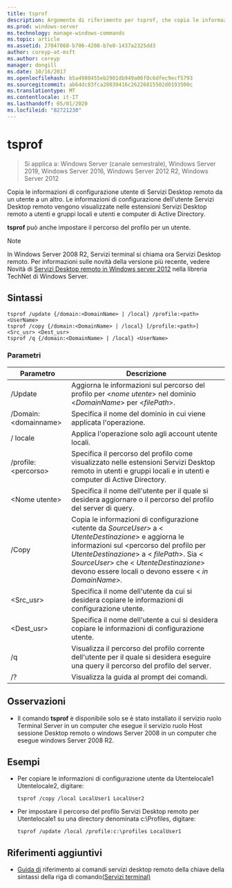 ```yaml
---
title: tsprof
description: Argomento di riferimento per tsprof, che copia le informazioni di configurazione dell'utente Servizi Desktop remoto da un utente a un altro.
ms.prod: windows-server
ms.technology: manage-windows-commands
ms.topic: article
ms.assetid: 27047868-b706-4208-b7e0-1437a2325dd3
author: coreyp-at-msft
ms.author: coreyp
manager: dongill
ms.date: 10/16/2017
ms.openlocfilehash: b5a4980455eb2901db949a06f0c6dfec9ecf5793
ms.sourcegitcommit: ab64dc83fca28039416c26226815502d0193500c
ms.translationtype: MT
ms.contentlocale: it-IT
ms.lasthandoff: 05/01/2020
ms.locfileid: "82721230"
---
```

# <a name="tsprof"></a>tsprof

> Si applica a: Windows Server (canale semestrale), Windows Server 2019, Windows Server 2016, Windows Server 2012 R2, Windows Server 2012

Copia le informazioni di configurazione utente di Servizi Desktop remoto da un utente a un altro.
Le informazioni di configurazione dell'utente Servizi Desktop remoto vengono visualizzate nelle estensioni Servizi Desktop remoto a utenti e gruppi locali e utenti e computer di Active Directory.

**tsprof** può anche impostare il percorso del profilo per un utente.



> [!NOTE]
> In Windows Server 2008 R2, Servizi terminal si chiama ora Servizi Desktop remoto. Per informazioni sulle novità della versione più recente, vedere Novità di [Servizi Desktop remoto in Windows server 2012](https://technet.microsoft.com/library/hh831527) nella libreria TechNet di Windows Server.

## <a name="syntax"></a>Sintassi
```
tsprof /update {/domain:<DomainName> | /local} /profile:<path> <UserName>
tsprof /copy {/domain:<DomainName> | /local} [/profile:<path>] <Src_usr> <Dest_usr>
tsprof /q {/domain:<DomainName> | /local} <UserName>
```

### <a name="parameters"></a>Parametri
|Parametro|Descrizione|
|-------|--------|
|/Update|Aggiorna le informazioni sul percorso del profilo per <*nome utente*> nel dominio <*DomainName*> per <*filePath*>.|
|/Domain:\<domainname>|Specifica il nome del dominio in cui viene applicata l'operazione.|
|/ locale|Applica l'operazione solo agli account utente locali.|
|/profile:\<percorso>|Specifica il percorso del profilo come visualizzato nelle estensioni Servizi Desktop remoto in utenti e gruppi locali e in utenti e computer di Active Directory.|
|\<Nome utente>|Specifica il nome dell'utente per il quale si desidera aggiornare o il percorso del profilo del server di query.|
|/Copy|Copia le informazioni di configurazione \<utente da *SourceUser*> a \< *UtenteDestinazione*> e aggiorna le informazioni sul \<percorso del profilo per *UtenteDestinazione*> a \< *filePath*>. Sia \< *SourceUser*> che \< *UtenteDestinazione*> devono essere locali o devono essere \< *in DomainName>.*|
|\<Src_usr>|Specifica il nome dell'utente da cui si desidera copiare le informazioni di configurazione utente.|
|\<Dest_usr>|Specifica il nome dell'utente a cui si desidera copiare le informazioni di configurazione utente.|
|/q|Visualizza il percorso del profilo corrente dell'utente per il quale si desidera eseguire una query il percorso del profilo del server.|
|/?|Visualizza la guida al prompt dei comandi.|

## <a name="remarks"></a>Osservazioni
-   Il comando **tsprof** è disponibile solo se è stato installato il servizio ruolo Terminal Server in un computer che esegue il servizio ruolo Host sessione Desktop remoto o windows Server 2008 in un computer che esegue windows Server 2008 R2.

## <a name="examples"></a>Esempi
-   Per copiare le informazioni di configurazione utente da Utentelocale1 Utentelocale2, digitare:
    ```
    tsprof /copy /local LocalUser1 LocalUser2
    ```
-   Per impostare il percorso del profilo Servizi Desktop remoto per Utentelocale1 su una directory denominata c:\Profiles, digitare:
    ```
    tsprof /update /local /profile:c:\profiles LocalUser1
    ```

## <a name="additional-references"></a>Riferimenti aggiuntivi
- [Guida di](command-line-syntax-key.md)
riferimento ai comandi servizi desktop remoto della chiave della sintassi della riga di comando[(Servizi terminal)](remote-desktop-services-terminal-services-command-reference.md)
